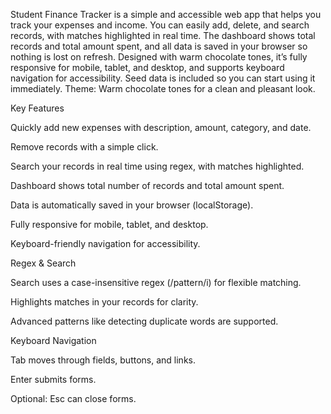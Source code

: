 Student Finance Tracker is a simple and accessible web app that helps you track your expenses and income. You can easily add, delete, and search records, with matches highlighted in real time. The dashboard shows total records and total amount spent, and all data is saved in your browser so nothing is lost on refresh. Designed with warm chocolate tones, it’s fully responsive for mobile, tablet, and desktop, and supports keyboard navigation for accessibility. Seed data is included so you can start using it immediately.
Theme: Warm chocolate tones for a clean and pleasant look.

Key Features

Quickly add new expenses with description, amount, category, and date.

Remove records with a simple click.

Search your records in real time using regex, with matches highlighted.

Dashboard shows total number of records and total amount spent.

Data is automatically saved in your browser (localStorage).

Fully responsive for mobile, tablet, and desktop.

Keyboard-friendly navigation for accessibility.

Regex & Search

Search uses a case-insensitive regex (/pattern/i) for flexible matching.

Highlights matches in your records for clarity.

Advanced patterns like detecting duplicate words are supported.

Keyboard Navigation

Tab moves through fields, buttons, and links.

Enter submits forms.

Optional: Esc can close forms.